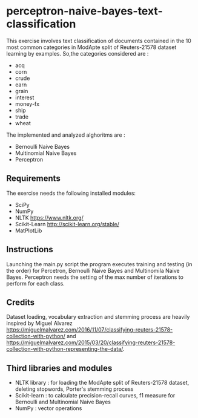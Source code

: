 # perceptron-naive-bayes-text-classification

This exercise involves text classification of documents contained in the 10 most common categories in ModApte split of Reuters-21578 dataset learning by examples. 
So,the categories considered are :
* acq
* corn
* crude
* earn
* grain
* interest
* money-fx
* ship
* trade
* wheat

The implemented and analyzed alghoritms are  :
* Bernoulli Naive Bayes
* Multinomial Naive Bayes
* Perceptron


## Requirements

The exercise needs the following installed modules:
* SciPy
* NumPy
* NLTK    https://www.nltk.org/
* Scikit-Learn http://scikit-learn.org/stable/
* MatPlotLib

## Instructions
Launching the main.py script the program executes training and testing (in the order) for Percetron, Bernoulli Naive Bayes and Multinomila Naive Bayes.
Perceptron needs the setting of the max number of iterations to perform for each class.

## Credits

Dataset loading, vocabulary extraction and stemming process are heavily inspired by Miguel Alvarez https://miguelmalvarez.com/2016/11/07/classifying-reuters-21578-collection-with-python/ and https://miguelmalvarez.com/2015/03/20/classifying-reuters-21578-collection-with-python-representing-the-data/.

## Third libraries and modules

* NLTK library : for loading the ModApte split of Reuters-21578 dataset, deleting stopwords, Porter's stemming process
* Scikit-learn : to calculate precision-recall curves, f1 measure for Bernoulli and Multinomial Naive Bayes
* NumPy : vector operations 
